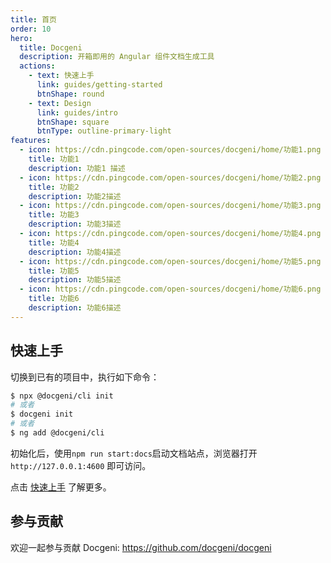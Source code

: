 ```yaml
---
title: 首页
order: 10
hero:
  title: Docgeni
  description: 开箱即用的 Angular 组件文档生成工具
  actions:
    - text: 快速上手
      link: guides/getting-started
      btnShape: round
    - text: Design
      link: guides/intro
      btnShape: square
      btnType: outline-primary-light
features:
  - icon: https://cdn.pingcode.com/open-sources/docgeni/home/功能1.png
    title: 功能1
    description: 功能1 描述 
  - icon: https://cdn.pingcode.com/open-sources/docgeni/home/功能2.png
    title: 功能2
    description: 功能2描述
  - icon: https://cdn.pingcode.com/open-sources/docgeni/home/功能3.png
    title: 功能3 
    description: 功能3描述
  - icon: https://cdn.pingcode.com/open-sources/docgeni/home/功能4.png
    title: 功能4
    description: 功能4描述
  - icon: https://cdn.pingcode.com/open-sources/docgeni/home/功能5.png
    title: 功能5
    description: 功能5描述
  - icon: https://cdn.pingcode.com/open-sources/docgeni/home/功能6.png
    title: 功能6
    description: 功能6描述
---
```


 ## 快速上手

切换到已有的项目中，执行如下命令：

```bash
$ npx @docgeni/cli init
# 或者 
$ docgeni init 
# 或者
$ ng add @docgeni/cli
```
初始化后，使用`npm run start:docs`启动文档站点，浏览器打开`http://127.0.0.1:4600` 即可访问。

点击 [快速上手](https://docgeni.org/guides/intro/getting-started) 了解更多。

## 参与贡献
欢迎一起参与贡献 Docgeni: https://github.com/docgeni/docgeni

